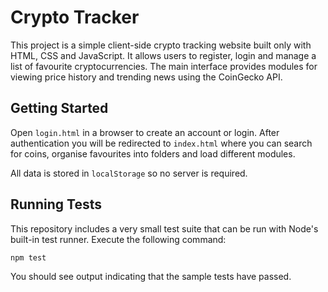 # Crypto Tracker

This project is a simple client-side crypto tracking website built only with HTML, CSS and JavaScript. It allows users to register, login and manage a list of favourite cryptocurrencies. The main interface provides modules for viewing price history and trending news using the CoinGecko API.

## Getting Started

Open `login.html` in a browser to create an account or login. After authentication you will be redirected to `index.html` where you can search for coins, organise favourites into folders and load different modules.

All data is stored in `localStorage` so no server is required.

## Running Tests

This repository includes a very small test suite that can be run with Node's
built-in test runner. Execute the following command:

```bash
npm test
```

You should see output indicating that the sample tests have passed.
